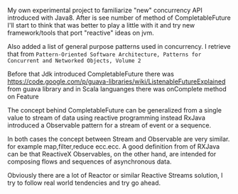 My own experimental project to familiarize "new" concurrency API introduced with Java8.
After is see number of method of CompletableFuture I'll start to think that was better to play a little with it and
try new framework/tools that port "reactive" ideas on jvm.

Also added a list of general purpose patterns used in concurrency. I retrieve that from 
`Pattern-Oriented Software Architecture, Patterns for Concurrent and Networked Objects, Volume 2`


Before that Jdk introduced CompletableFuture there was 
https://code.google.com/p/guava-libraries/wiki/ListenableFutureExplained from guava library and in Scala languanges there was onComplete method on Feature

The concept behind CompletableFuture can be generalized from a single value to stream of data using reactive programming instead RxJava introduced a Observable pattern for a stream of event or a sequence. 

In both cases the concept between Stream and Observable are very similar. for example map,filter,reduce ecc.ecc.
A good definition from of RXJava can be that ReactiveX Observables, on the other hand, are intended for composing flows and sequences of asynchronous data.

Obviously there are a lot of Reactor or similar Reactive Streams solution, I try to follow real world 
tendencies and try go ahead.
